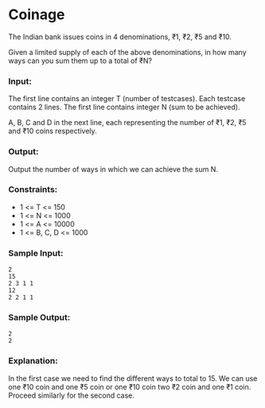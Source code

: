 Coinage
=======

The Indian bank issues coins in 4 denominations, ₹1, ₹2, ₹5 and ₹10.

Given a limited supply of each of the above denominations, in how many ways can you sum them up to a total of ₹N?

### Input:

The first line contains an integer T (number of testcases). Each testcase contains 2 lines. The first line contains integer N (sum to be achieved).

A, B, C and D in the next line, each representing the number of ₹1, ₹2, ₹5 and ₹10 coins respectively.

### Output:

Output the number of ways in which we can achieve the sum N.

### Constraints:

* 1 <= T <= 150
* 1 <= N <= 1000
* 1 <= A <= 10000
* 1 <= B, C, D <= 1000

### Sample Input:

    2
    15
    2 3 1 1
    12
    2 2 1 1

### Sample Output:

    2
    2

### Explanation:

In the first case we need to find the different ways to total to 15. We can use one ₹10 coin and one ₹5 coin or one ₹10 coin two ₹2 coin and one ₹1 coin. Proceed similarly for the second case.
